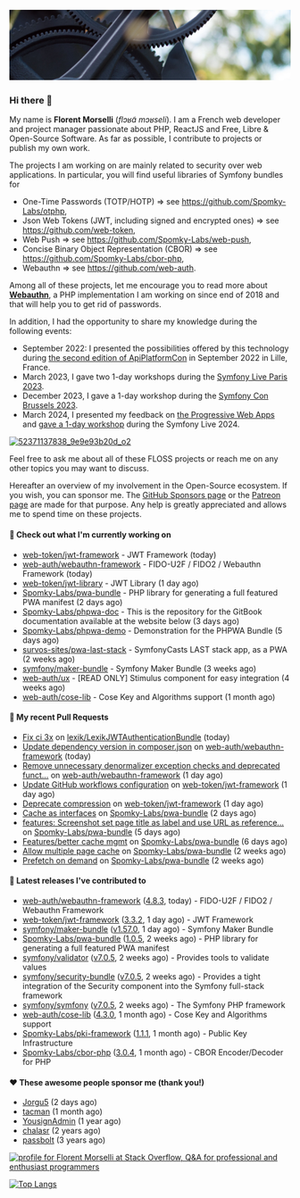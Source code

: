 ![Cover image](1.webp)

### Hi there 👋

My name is **Florent Morselli** (*flɔʁɑ̃ mɔʁseli*). I am a French web developer and project manager passionate about PHP, ReactJS and Free, Libre & Open-Source Software.
As far as possible, I contribute to projects or publish my own work.

The projects I am working on are mainly related to security over web applications. In particular, you will find useful libraries of Symfony bundles for
* One-Time Passwords (TOTP/HOTP) => see https://github.com/Spomky-Labs/otphp,
* Json Web Tokens (JWT, including signed and encrypted ones) => see https://github.com/web-token,
* Web Push => see https://github.com/Spomky-Labs/web-push,
* Concise Binary Object Representation (CBOR) => see https://github.com/Spomky-Labs/cbor-php,
* Webauthn => see https://github.com/web-auth.

Among all of these projects, let me encourage you to read more about [**Webauthn**](https://github.com/web-auth), a PHP implementation I am working on since end of 2018 and that will help you to get rid of passwords.

In addition, I had the opportunity to share my knowledge during the following events:

* September 2022: I presented the possibilities offered by this technology during [the second edition of ApiPlatformCon](https://youtu.be/Y2_0omg1CFk) in September 2022 in Lille, France.
* March 2023, I gave two 1-day workshops during the [Symfony Live Paris 2023](https://live.symfony.com/2023-paris/workshop/maximiser-la-securite-de-vos-applications-avec-le-bundle-security).
* December 2023, I gave a 1-day workshop during the [Symfony Con Brussels 2023](https://live.symfony.com/2023-brussels-con/workshop/road-to-safer-applications).
* March 2024, I presented my feedback on [the Progressive Web Apps](https://live.symfony.com/2024-paris/schedule/de-web-app-a-progressive-web-app) and [gave a 1-day workshop](https://live.symfony.com/2024-paris/workshop#securite-amelioree-et-webauthn-avec-symfony-2) during the Symfony Live 2024.

[![52371137838_9e9e93b20d_o2](https://user-images.githubusercontent.com/1091072/191684778-b9e26104-038d-45c2-a1b3-287233d15ecc.jpg)](https://api-platform.com/con/2022/conferences/webauthn-se-debarrasser-des-mots-de-passe-definitivement/)

Feel free to ask me about all of these FLOSS projects or reach me on any other topics you may want to discuss.

Hereafter an overview of my involvement in the Open-Source ecosystem.
If you wish, you can sponsor me. The [GitHub Sponsors page](https://github.com/sponsors/Spomky/) or the [Patreon page](https://www.patreon.com/FlorentMorselli) are made for that purpose. Any help is greatly appreciated and allows me to spend time on these projects.

#### 👷 Check out what I'm currently working on

- [web-token/jwt-framework](https://github.com/web-token/jwt-framework) - JWT Framework (today)
- [web-auth/webauthn-framework](https://github.com/web-auth/webauthn-framework) - FIDO-U2F / FIDO2 / Webauthn Framework (today)
- [web-token/jwt-library](https://github.com/web-token/jwt-library) - JWT Library (1 day ago)
- [Spomky-Labs/pwa-bundle](https://github.com/Spomky-Labs/pwa-bundle) - PHP library for generating a full featured PWA manifest (2 days ago)
- [Spomky-Labs/phpwa-doc](https://github.com/Spomky-Labs/phpwa-doc) - This is the repository for the GitBook documentation available at the website below (3 days ago)
- [Spomky-Labs/phpwa-demo](https://github.com/Spomky-Labs/phpwa-demo) - Demonstration for the PHPWA Bundle (5 days ago)
- [survos-sites/pwa-last-stack](https://github.com/survos-sites/pwa-last-stack) - SymfonyCasts LAST stack app, as a PWA (2 weeks ago)
- [symfony/maker-bundle](https://github.com/symfony/maker-bundle) - Symfony Maker Bundle (3 weeks ago)
- [web-auth/ux](https://github.com/web-auth/ux) - [READ ONLY] Stimulus component for easy integration (4 weeks ago)
- [web-auth/cose-lib](https://github.com/web-auth/cose-lib) - Cose Key and Algorithms support (1 month ago)

#### 🔨 My recent Pull Requests

- [Fix ci 3x](https://github.com/lexik/LexikJWTAuthenticationBundle/pull/1214) on [lexik/LexikJWTAuthenticationBundle](https://github.com/lexik/LexikJWTAuthenticationBundle) (today)
- [Update dependency version in composer.json](https://github.com/web-auth/webauthn-framework/pull/578) on [web-auth/webauthn-framework](https://github.com/web-auth/webauthn-framework) (today)
- [Remove unnecessary denormalizer exception checks and deprecated funct…](https://github.com/web-auth/webauthn-framework/pull/577) on [web-auth/webauthn-framework](https://github.com/web-auth/webauthn-framework) (1 day ago)
- [Update GitHub workflows configuration](https://github.com/web-token/jwt-framework/pull/540) on [web-token/jwt-framework](https://github.com/web-token/jwt-framework) (1 day ago)
- [Deprecate compression](https://github.com/web-token/jwt-framework/pull/539) on [web-token/jwt-framework](https://github.com/web-token/jwt-framework) (1 day ago)
- [Cache as interfaces](https://github.com/Spomky-Labs/pwa-bundle/pull/149) on [Spomky-Labs/pwa-bundle](https://github.com/Spomky-Labs/pwa-bundle) (2 days ago)
- [features: Screenshot set page title as label and use URL as reference…](https://github.com/Spomky-Labs/pwa-bundle/pull/139) on [Spomky-Labs/pwa-bundle](https://github.com/Spomky-Labs/pwa-bundle) (5 days ago)
- [Features/better cache mgmt](https://github.com/Spomky-Labs/pwa-bundle/pull/135) on [Spomky-Labs/pwa-bundle](https://github.com/Spomky-Labs/pwa-bundle) (6 days ago)
- [Allow multiple page cache](https://github.com/Spomky-Labs/pwa-bundle/pull/123) on [Spomky-Labs/pwa-bundle](https://github.com/Spomky-Labs/pwa-bundle) (2 weeks ago)
- [Prefetch on demand](https://github.com/Spomky-Labs/pwa-bundle/pull/121) on [Spomky-Labs/pwa-bundle](https://github.com/Spomky-Labs/pwa-bundle) (2 weeks ago)

#### 🔭 Latest releases I've contributed to

- [web-auth/webauthn-framework](https://github.com/web-auth/webauthn-framework) ([4.8.3](https://github.com/web-auth/webauthn-framework/releases/tag/4.8.3), today) - FIDO-U2F / FIDO2 / Webauthn Framework
- [web-token/jwt-framework](https://github.com/web-token/jwt-framework) ([3.3.2](https://github.com/web-token/jwt-framework/releases/tag/3.3.2), 1 day ago) - JWT Framework
- [symfony/maker-bundle](https://github.com/symfony/maker-bundle) ([v1.57.0](https://github.com/symfony/maker-bundle/releases/tag/v1.57.0), 1 day ago) - Symfony Maker Bundle
- [Spomky-Labs/pwa-bundle](https://github.com/Spomky-Labs/pwa-bundle) ([1.0.5](https://github.com/Spomky-Labs/pwa-bundle/releases/tag/1.0.5), 2 weeks ago) - PHP library for generating a full featured PWA manifest
- [symfony/validator](https://github.com/symfony/validator) ([v7.0.5](https://github.com/symfony/validator/releases/tag/v7.0.5), 2 weeks ago) - Provides tools to validate values
- [symfony/security-bundle](https://github.com/symfony/security-bundle) ([v7.0.5](https://github.com/symfony/security-bundle/releases/tag/v7.0.5), 2 weeks ago) - Provides a tight integration of the Security component into the Symfony full-stack framework
- [symfony/symfony](https://github.com/symfony/symfony) ([v7.0.5](https://github.com/symfony/symfony/releases/tag/v7.0.5), 2 weeks ago) - The Symfony PHP framework
- [web-auth/cose-lib](https://github.com/web-auth/cose-lib) ([4.3.0](https://github.com/web-auth/cose-lib/releases/tag/4.3.0), 1 month ago) - Cose Key and Algorithms support
- [Spomky-Labs/pki-framework](https://github.com/Spomky-Labs/pki-framework) ([1.1.1](https://github.com/Spomky-Labs/pki-framework/releases/tag/1.1.1), 1 month ago) - Public Key Infrastructure
- [Spomky-Labs/cbor-php](https://github.com/Spomky-Labs/cbor-php) ([3.0.4](https://github.com/Spomky-Labs/cbor-php/releases/tag/3.0.4), 1 month ago) - CBOR Encoder/Decoder for PHP

#### ❤️ These awesome people sponsor me (thank you!)

- [Jorgu5](https://github.com/Jorgu5) (2 days ago)
- [tacman](https://github.com/tacman) (1 month ago)
- [YousignAdmin](https://github.com/YousignAdmin) (1 year ago)
- [chalasr](https://github.com/chalasr) (2 years ago)
- [passbolt](https://github.com/passbolt) (3 years ago)

<a href="https://stackoverflow.com/users/2157818/florent-morselli"><img src="https://stackoverflow.com/users/flair/2157818.png" width="208" height="58" alt="profile for Florent Morselli at Stack Overflow, Q&amp;A for professional and enthusiast programmers" title="profile for Florent Morselli at Stack Overflow, Q&amp;A for professional and enthusiast programmers"></a>

[![Top Langs](https://wakatime.com/share/@Spomky/aa41d408-c524-4a5f-936d-0b9446698abd.svg)](https://wakatime.com/@Spomky)
